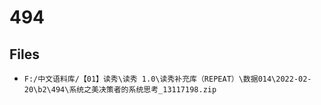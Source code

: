 # 494

## Files

- `F:/中文语料库/【01】读秀\读秀 1.0\读秀补充库（REPEAT）\数据014\2022-02-20\b2\494\系统之美决策者的系统思考_13117198.zip`
